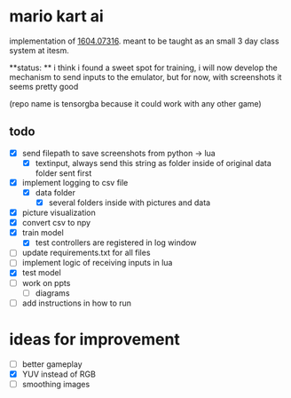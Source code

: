 # mario kart ai
implementation of [1604.07316](https://arxiv.org/abs/1604.07317). meant to be taught as an small 3 day class system at itesm.

**status: ** i think i found a sweet spot for training, i will now develop the mechanism to send inputs to the emulator, but for now, with screenshots it seems pretty good

(repo name is tensorgba because it could work with any other game)

## todo
- [X] send filepath to save screenshots from python -> lua
    - [X] textinput, always send this string as folder inside of original data folder sent first
- [X] implement logging to csv file
    - [X] data folder
        - [X] several folders inside with pictures and data
- [X] picture visualization
- [X] convert csv to npy
- [X] train model
    - [X] test controllers are registered in log window
- [ ] update requirements.txt for all files
- [ ] implement logic of receiving inputs in lua
- [X] test model
- [ ] work on ppts
    -[ ] diagrams
- [ ] add instructions in how to run

# ideas for improvement
- [ ] better gameplay
- [X] YUV instead of RGB
- [ ] smoothing images
